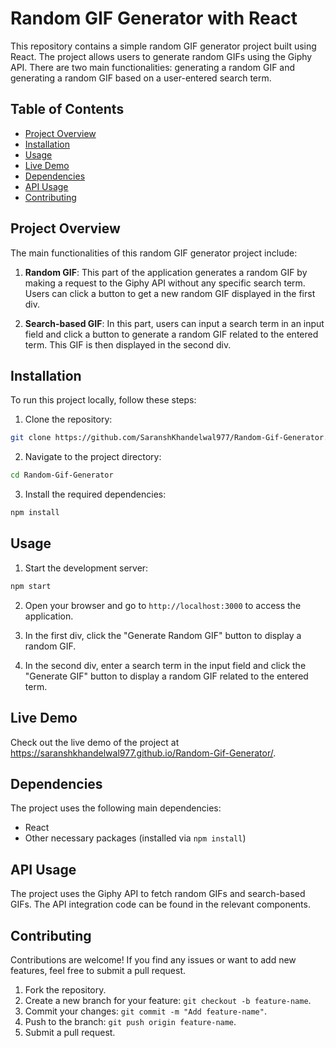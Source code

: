# Random GIF Generator with React

This repository contains a simple random GIF generator project built using React. The project allows users to generate random GIFs using the Giphy API. There are two main functionalities: generating a random GIF and generating a random GIF based on a user-entered search term.

## Table of Contents

- [Project Overview](#project-overview)
- [Installation](#installation)
- [Usage](#usage)
- [Live Demo](#live-demo)
- [Dependencies](#dependencies)
- [API Usage](#api-usage)
- [Contributing](#contributing)

## Project Overview

The main functionalities of this random GIF generator project include:

1. **Random GIF**: This part of the application generates a random GIF by making a request to the Giphy API without any specific search term. Users can click a button to get a new random GIF displayed in the first div.

2. **Search-based GIF**: In this part, users can input a search term in an input field and click a button to generate a random GIF related to the entered term. This GIF is then displayed in the second div.

## Installation

To run this project locally, follow these steps:

1. Clone the repository:

```bash
git clone https://github.com/SaranshKhandelwal977/Random-Gif-Generator.git
```

2. Navigate to the project directory:

```bash
cd Random-Gif-Generator
```

3. Install the required dependencies:

```bash
npm install
```

## Usage

1. Start the development server:

```bash
npm start
```

2. Open your browser and go to `http://localhost:3000` to access the application.

3. In the first div, click the "Generate Random GIF" button to display a random GIF.

4. In the second div, enter a search term in the input field and click the "Generate GIF" button to display a random GIF related to the entered term.

## Live Demo

Check out the live demo of the project at https://saranshkhandelwal977.github.io/Random-Gif-Generator/.


## Dependencies

The project uses the following main dependencies:

- React
- Other necessary packages (installed via `npm install`)

## API Usage

The project uses the Giphy API to fetch random GIFs and search-based GIFs. The API integration code can be found in the relevant components.

## Contributing

Contributions are welcome! If you find any issues or want to add new features, feel free to submit a pull request.

1. Fork the repository.
2. Create a new branch for your feature: `git checkout -b feature-name`.
3. Commit your changes: `git commit -m "Add feature-name"`.
4. Push to the branch: `git push origin feature-name`.
5. Submit a pull request.

